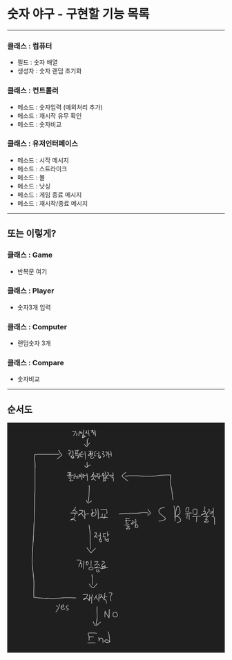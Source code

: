 숫자 야구 - 구현할 기능 목록
===
---
### 클래스 : 컴퓨터
- 필드 : 숫자 배열
- 생성자 : 숫자 랜덤 초기화


### 클래스 : 컨트롤러
- 메소드 : 숫자입력 (예외처리 추가)
- 메소드 : 재시작 유무 확인
- 메소드 : 숫자비교
### 클래스 : 유저인터페이스
- 메소드 : 시작 메시지
- 메소드 : 스트라이크
- 메소드 : 볼
- 메소드 : 낫싱
- 메소드 : 게임 종료 메시지
- 메소드 : 재시작/종료 메시지
- - -
## 또는 이렇게?
### 클래스 : Game
- 반복문 여기   
### 클래스 : Player
- 숫자3개 입력   
### 클래스 : Computer
- 랜덤숫자 3개   
### 클래스 : Compare
- 숫자비교
- - -
## 순서도
![순서.PNG](%EC%88%9C%EC%84%9C.PNG)